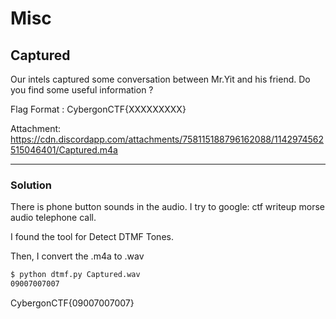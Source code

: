 # Misc

## Captured

Our intels captured some conversation between Mr.Yit and his friend. Do you find some useful information ?

Flag Format : CybergonCTF{XXXXXXXXX}

Attachment: https://cdn.discordapp.com/attachments/758115188796162088/1142974562515046401/Captured.m4a

---

### Solution

There is phone button sounds in the audio. I try to google: ctf writeup morse audio telephone call.

I found the tool for Detect DTMF Tones.

Then, I convert the .m4a to .wav

```bash
$ python dtmf.py Captured.wav
09007007007
```

CybergonCTF{09007007007}